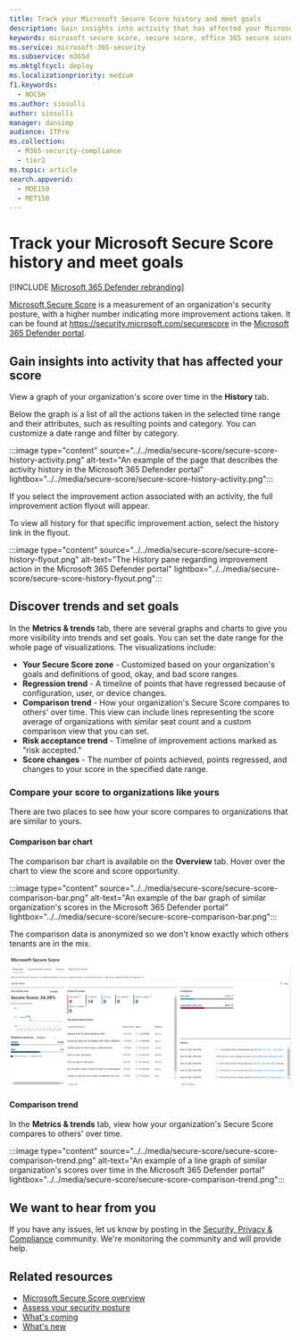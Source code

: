 ```yaml
---
title: Track your Microsoft Secure Score history and meet goals
description: Gain insights into activity that has affected your Microsoft Secure Score. Discover trends and set goals.
keywords: microsoft secure score, secure score, office 365 secure score, microsoft security score, Microsoft 365 Defender portal, improvement actions
ms.service: microsoft-365-security
ms.subservice: m365d
ms.mktglfcycl: deploy
ms.localizationpriority: medium
f1.keywords:
  - NOCSH
ms.author: siosulli
author: siosulli
manager: dansimp
audience: ITPro
ms.collection: 
  - M365-security-compliance
  - tier2
ms.topic: article
search.appverid: 
  - MOE150
  - MET150
---
```


# Track your Microsoft Secure Score history and meet goals

[!INCLUDE [Microsoft 365 Defender rebranding](../includes/microsoft-defender.md)]

[Microsoft Secure Score](microsoft-secure-score.md) is a measurement of an organization's security posture, with a higher number indicating more improvement actions taken. It can be found at https://security.microsoft.com/securescore in the [Microsoft 365 Defender portal](microsoft-365-defender-portal.md).

## Gain insights into activity that has affected your score

View a graph of your organization's score over time in the **History** tab.

Below the graph is a list of all the actions taken in the selected time range and their attributes, such as resulting points and category. You can customize a date range and filter by category.

:::image type="content" source="../../media/secure-score/secure-score-history-activity.png" alt-text="An example of the page that describes the activity history in the Microsoft 365 Defender portal" lightbox="../../media/secure-score/secure-score-history-activity.png":::

If you select the improvement action associated with an activity, the full improvement action flyout will appear.

To view all history for that specific improvement action, select the history link in the flyout.

:::image type="content" source="../../media/secure-score/secure-score-history-flyout.png" alt-text="The History pane regarding improvement action in the Microsoft 365 Defender portal" lightbox="../../media/secure-score/secure-score-history-flyout.png":::

## Discover trends and set goals

In the **Metrics & trends** tab, there are several graphs and charts to give you more visibility into trends and set goals. You can set the date range for the whole page of visualizations. The visualizations include:

* **Your Secure Score zone** - Customized based on your organization's goals and definitions of good, okay, and bad score ranges.
* **Regression trend** - A timeline of points that have regressed because of configuration, user, or device changes.  
* **Comparison trend** - How your organization's Secure Score compares to others' over time. This view can include lines representing the score average of organizations with similar seat count and a custom comparison view that you can set.
* **Risk acceptance trend** - Timeline of improvement actions marked as "risk accepted."
* **Score changes** - The number of points achieved, points regressed, and changes to your score in the specified date range.

### Compare your score to organizations like yours

There are two places to see how your score compares to organizations that are similar to yours.

#### Comparison bar chart

The comparison bar chart is available on the **Overview** tab. Hover over the chart to view the score and score opportunity. 

:::image type="content" source="../../media/secure-score/secure-score-comparison-bar.png" alt-text="An example of the bar graph of similar organization's scores in the Microsoft 365 Defender portal" lightbox="../../media/secure-score/secure-score-comparison-bar.png":::

The comparison data is anonymized so we don't know exactly which others tenants are in the mix.

![Bar graph of similar organization's scores.](../../media/secure-score/secure-score-comparison-screenshot.png)

#### Comparison trend

In the **Metrics & trends** tab, view how your organization's Secure Score compares to others' over time.

:::image type="content" source="../../media/secure-score/secure-score-comparison-trend.png" alt-text="An example of a line graph of similar organization's scores over time in the Microsoft 365 Defender portal" lightbox="../../media/secure-score/secure-score-comparison-trend.png":::

## We want to hear from you

If you have any issues, let us know by posting in the [Security, Privacy & Compliance](https://techcommunity.microsoft.com/t5/Security-Privacy-Compliance/bd-p/security_privacy) community. We're monitoring the community and will provide help.

## Related resources

- [Microsoft Secure Score overview](microsoft-secure-score.md)
- [Assess your security posture](microsoft-secure-score-improvement-actions.md)
- [What's coming](microsoft-secure-score-whats-coming.md)
- [What's new](microsoft-secure-score-whats-new.md)

